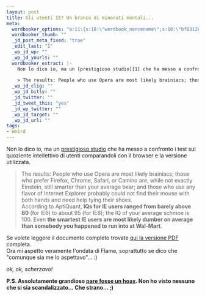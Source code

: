 ```yaml
--- 
layout: post
title: Gli utenti IE? Un branco di minorati mentali...
meta: 
  wordbooker_options: "a:11:{s:18:\"wordbook_noncename\";s:10:\"bf83128445\";s:18:\"wordbook_page_post\";s:15:\"131388540210117\";s:18:\"wordbook_orandpage\";s:1:\"2\";s:23:\"wordbook_default_author\";s:1:\"1\";s:23:\"wordbook_extract_length\";s:3:\"256\";s:19:\"wordbook_actionlink\";s:3:\"200\";s:26:\"wordbooker_publish_default\";s:2:\"on\";s:18:\"wordbook_attribute\";s:8:\"BlogPost\";s:24:\"wordbooker_status_update\";s:2:\"on\";s:29:\"wordbooker_status_update_text\";s:26:\": Post :  %title% - %link%\";s:20:\"wordbook_comment_get\";s:2:\"on\";}"
  wordbooker_thumb: ""
  _jd_post_meta_fixed: "true"
  _edit_last: "1"
  _wp_jd_wp: ""
  _wp_jd_yourls: ""
  wordbooker_extract: |-
    Non lo dico io, ma un [prestigioso studio][1] che ha messo a confronto i test sul quoziente intellettivo di utenti comparandoli con il browser e la versione utilizzata.
    
    > The results: People who use Opera are most likely brainiacs; those who prefer  ...
  _wp_jd_clig: ""
  _wp_jd_bitly: ""
  _jd_twitter: ""
  _jd_tweet_this: "yes"
  _jd_wp_twitter: ""
  _wp_jd_target: ""
  _wp_jd_url: ""
tags: 
- Weird
---
```

Non lo dico io, ma un [prestigioso studio][1] che ha messo a confronto i test sul quoziente intellettivo di utenti comparandoli con il browser e la versione utilizzata.

> The results: People who use Opera are most likely brainiacs; those who prefer Firefox, Chrome, Safari, or Camino are, while not exactly Einstein, still smarter than your average bear; and those who use any flavor of Internet Explorer probably could not find their mouse with both hands and need help tying their shoes.  
> According to AptiQuant, **IQs for IE users ranged from barely above 80** (for IE6) to about 95 (for IE8); the IQ of your average schmoe is 100. Even **the smartest IE users are most likely dumber on average than somebody you happened to run into at Wal-Mart**.
  
Se volete leggere il documento completo trovate [qui la versione PDF][2] completa.  
Ora mi aspetto veramente l'ondata di Flame, soprattutto se dico che "comunque sia me lo aspettavo"... :)  
  
*ok, ok, scherzavo!*  

**P.S. Assolutamente grandioso [pare fosse un hoax][2]. Non ho visto nessuno che si sia scandalizzato... Che strano... ;)**

[1]: http://www.infoworld.com/t/cringely/just-how-stupid-are-internet-explorer-users-168610
[2]: http://www.bbc.co.uk/news/technology-14389430

